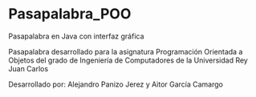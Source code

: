 # Pasapalabra_POO
Pasapalabra en Java con interfaz gráfica

Pasapalabra desarrollado para la asignatura Programación Orientada a Objetos del grado de Ingeniería de Computadores de la Universidad Rey Juan Carlos


Desarrollado por: Alejandro Panizo Jerez y Aitor García Camargo
